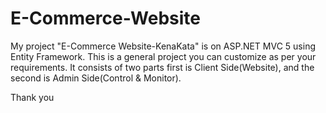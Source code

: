 # E-Commerce-Website

My project "E-Commerce Website-KenaKata" is on ASP.NET MVC 5 using Entity Framework.
This is a general project you can customize as per your requirements.  It consists of two parts first is Client Side(Website), and the  second is Admin Side(Control & Monitor).

Thank you
